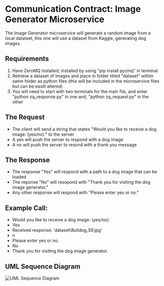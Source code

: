 # Communication Contract: Image Generator Microservice 

The Image Generator microservice will generate a random image from a local datatset, this one will use a dataset from Kaggle, generating dog images. 

## Requirements

1. Have ZeroMQ installed; installed by using "pip install pyzmq" in terminal
2. Retrieve a dataset of images and place in folder titled "dataset" within same folder as python files (this will be included in the microservice files but can be easilt altered)
3. You will need to start with two terminals for the main file, and enter "python zq_response.py" in one and, "python zq_request.py" in the other

   
## The Request
* The client will send a string that states "Would you like to receive a dog image: (yes/no):" to the server
* A yes will push the server to respond with a dog image
* A no will push the server to resond with a thank you message

## The Response
* The response "Yes" will respond with a path to a dog image that can be loaded
* The reponse "No" will resopond with "Thank you for visiting the dog image generator."
* Any other response will respond with "Please enter yes or no."

## Example Call:
* Would you like to receive a dog image: (yes/no):
* Yes
* Received response: 'dataset\Bulldog_59.jpg'
* n
* Please enter yes or no.
* No
* Thank you for visiting the dog image generator.

## UML Sequence Diagram

![UML Sequence Diagram](https://github.com/Bellajones4178/Assignment-8/uml_sequence_diagram.png)
